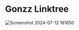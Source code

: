 # Gonzz Linktree

![Screenshot 2024-07-12 181650](https://github.com/user-attachments/assets/0d43c8e3-efd3-4a47-af0a-3fdfea1cd050)
